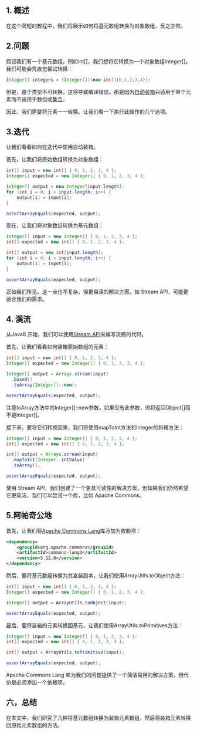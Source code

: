 ## 1. 概述

在这个简短的教程中，我们将展示如何将基元数组转换为对象数组，反之亦然。

## 2.问题

假设我们有一个基元数组，例如int[]，我们想将它转换为一个对象数组Integer[]。我们可能会凭直觉尝试转换：

```java
Integer[] integers = (Integer[])(new int[]{0,1,2,3,4});
```

但是，由于类型不可转换，这将导致编译错误。那是因为[自动装箱](https://www.baeldung.com/java-wrapper-classes#autoboxing-and-unboxing)只适用于单个元素而不适用于数组或[集合](https://www.baeldung.com/java-primitive-array-to-list)。

因此，我们需要将元素一一转换。让我们看一下执行此操作的几个选项。

## 3.迭代

让我们看看如何在迭代中使用自动装箱。

首先，让我们将原始数组转换为对象数组：

```java
int[] input = new int[] { 0, 1, 2, 3, 4 };
Integer[] expected = new Integer[] { 0, 1, 2, 3, 4 };

Integer[] output = new Integer[input.length];
for (int i = 0; i < input.length; i++) {
    output[i] = input[i];
}

assertArrayEquals(expected, output);
```

现在，让我们将对象数组转换为基元数组：

```java
Integer[] input = new Integer[] { 0, 1, 2, 3, 4 };
int[] expected = new int[] { 0, 1, 2, 3, 4 };

int[] output = new int[input.length];
for (int i = 0; i < input.length; i++) {
    output[i] = input[i];
}

assertArrayEquals(expected, output);
```

正如我们所见，这一点也不复杂，但更易读的解决方案，如 Stream API，可能更适合我们的需求。

## 4. 溪流

从Java8 开始，我们可以使用[Stream API](https://www.baeldung.com/java-streams)来编写流畅的代码。

首先，让我们看看如何装箱原始数组的元素：

```java
int[] input = new int[] { 0, 1, 2, 3, 4 };
Integer[] expected = new Integer[] { 0, 1, 2, 3, 4 };

Integer[] output = Arrays.stream(input)
  .boxed()
  .toArray(Integer[]::new);

assertArrayEquals(expected, output);
```

注意toArray方法中的Integer[]::new参数。如果没有此参数，流将返回Object[]而不是Integer[]。

接下来，要将它们转换回来，我们将使用mapToInt方法和Integer的拆箱方法：

```java
Integer[] input = new Integer[] { 0, 1, 2, 3, 4 };
int[] expected = new int[] { 0, 1, 2, 3, 4 };

int[] output = Arrays.stream(input)
  .mapToInt(Integer::intValue)
  .toArray();

assertArrayEquals(expected, output);
```

使用 Stream API，我们创建了一个更具可读性的解决方案，但如果我们仍然希望它更简洁，我们可以尝试一个库，比如 Apache Commons。

## 5.阿帕奇公地

首先，让我们将[Apache Commons Lang](https://search.maven.org/artifact/org.apache.commons/commons-lang3)库添加为依赖项：

```xml
<dependency>
    <groupId>org.apache.commons</groupId>
    <artifactId>commons-lang3</artifactId>
    <version>3.12.0</version>
</dependency>
```

然后，要将基元数组转换为其盒装副本，让我们使用ArrayUtils.toObject方法：

```java
int[] input = new int[] { 0, 1, 2, 3, 4 };
Integer[] expected = new Integer[] { 0, 1, 2, 3, 4 };

Integer[] output = ArrayUtils.toObject(input);

assertArrayEquals(expected, output);
```

最后，要将装箱的元素转换回基元，让我们使用ArrayUtils.toPrimitives方法：

```java
Integer[] input = new Integer[] { 0, 1, 2, 3, 4 };
int[] expected = new int[] { 0, 1, 2, 3, 4 };

int[] output = ArrayUtils.toPrimitive(input);

assertArrayEquals(expected, output);
```

Apache Commons Lang 库为我们的问题提供了一个简洁易用的解决方案，但代价是必须添加一个依赖项。

## 六，总结

在本文中，我们研究了几种将基元数组转换为装箱元素数组，然后将装箱元素转换回原始元素数组的方法。